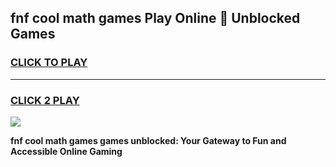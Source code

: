 
## fnf cool math games Play Online 👋 Unblocked Games
<h3>
<a href="https://news.freeplayer.one?title=fnf_cool_math_games&ref=17CMG">CLICK TO PLAY</a></h3>
<hr>

<h3>
<a href="https://news.freeplayer.one?title=fnf_cool_math_games&ref=17CMG">CLICK 2 PLAY</a>
  
</h3>

<a href="https://news.freeplayer.one?title=fnf_cool_math_games&ref=17CMG/"><img src="https://clearcache.store/games.png"></a>


**fnf cool math games games unblocked: Your Gateway to Fun and Accessible Online Gaming**
